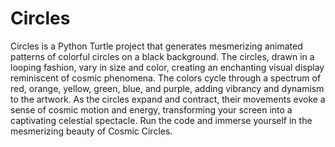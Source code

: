 # Circles

Circles is a Python Turtle project that generates mesmerizing animated patterns of colorful circles on a black background. The circles, drawn in a looping fashion, vary in size and color, creating an enchanting visual display reminiscent of cosmic phenomena. The colors cycle through a spectrum of red, orange, yellow, green, blue, and purple, adding vibrancy and dynamism to the artwork. As the circles expand and contract, their movements evoke a sense of cosmic motion and energy, transforming your screen into a captivating celestial spectacle. Run the code and immerse yourself in the mesmerizing beauty of Cosmic Circles.
